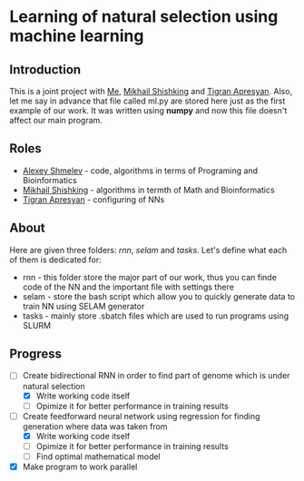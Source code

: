 # Learning of natural selection using machine learning

## Introduction

This is a joint project with [Me](github.com/Grenlex), [Mikhail Shishking]() and [Tigran Apresyan](). Also, let me say in advance that file called ml.py are stored here just as the first example of our work. It was written using **numpy** and now this file doesn't affect our main program.

## Roles

* [Alexey Shmelev](github.com/Grenlex) - code, algorithms in terms of Programing and Bioinformatics
* [Mikhail Shishking]() - algorithms in termth of Math and Bioinformatics
* [Tigran Apresyan]() - configuring of NNs

## About

Here are given three folders: *rnn*, *selam* and *tasks*. Let's define what each of them is dedicated for:

* rnn - this folder store the major part of our work, thus you can finde code of the NN and the important file with settings there
* selam - store the bash script which allow you to quickly generate data to train NN using SELAM generator
* tasks - mainly store .sbatch files which are used to run programs using SLURM

## Progress

- [ ] Create bidirectional RNN in order to find part of genome which is under natural selection
    - [X] Write working code itself
    - [ ] Opimize it for better performance in training results
- [ ] Create feedforward neural network using regression for finding generation where data was taken from
    - [X] Write working code itself
    - [ ]  Opimize it for better performance in training results
    - [ ] Find optimal mathematical model
- [X] Make program to work parallel
